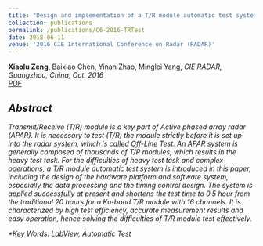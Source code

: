 ```yaml
---
title: "Design and implementation of a T/R module automatic test system"
collection: publications
permalink: /publications/C6-2016-TRTest
date: 2018-06-11
venue: '2016 CIE International Conference on Radar (RADAR)'
---
```

<b>Xiaolu Zeng</b>, Baixiao Chen, Yinan Zhao, Minglei Yang, <i>CIE RADAR, Guangzhou, China, Oct. 2016 <i>. <br>
[PDF](http://Xiaolu1263.github.io/files/TRTest.pdf)

## Abstract <br>
Transmit/Receive (T/R) module is a key part of Active phased array radar (APAR). It is necessary to test (T/R) the module strictly before it is set up into the radar system,
which is called Off-Line Test. An APAR system is generally composed of thousands of T/R modules, which results in the heavy test task. For the difficulties of heavy test task and
complex operations, a T/R module automatic test system is introduced in this paper, including the design of the hardware platform and software system, especially the data processing
and the timing control design. The system is applied successfully at present and shortens the test time to 0.5 hour from the traditional 20 hours for a Ku-band T/R module with
16 channels. It is characterized by high test efficiency, accurate measurement results and easy operation, hence solving the difficulties of T/R module test effectively.

**Key Words: LabView, Automatic Test*
